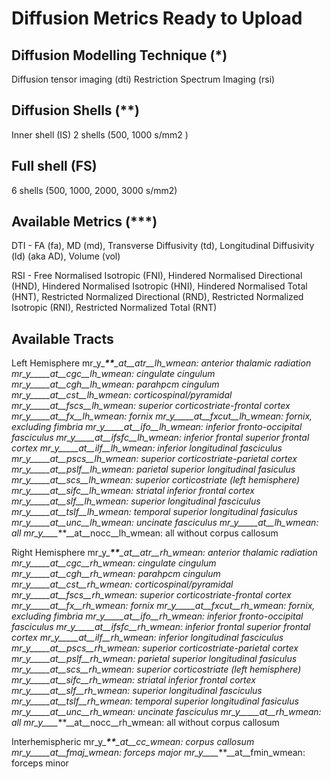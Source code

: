 # Diffusion Metrics Ready to Upload

## Diffusion Modelling Technique (*)
Diffusion tensor imaging (dti)
Restriction Spectrum Imaging (rsi)


## Diffusion Shells (**)
Inner shell (IS) 
2 shells (500, 1000 s/mm2 )

## Full shell (FS)
6 shells (500, 1000, 2000, 3000 s/mm2)

## Available Metrics (***)

DTI - FA (fa), MD (md), Transverse Diffusivity (td), Longitudinal Diffusivity (ld) (aka AD), Volume (vol)

RSI - Free Normalised Isotropic (FNI), Hindered Normalised Directional (HND), Hindered Normalised Isotropic (HNI), Hindered Normalised Total (HNT), Restricted Normalized Directional (RND), Restricted Normalized Isotropic (RNI), Restricted Normalized Total (RNT)


## Available Tracts

Left Hemisphere 
mr_y_*__**__***__at__atr__lh_wmean: anterior thalamic radiation 
mr_y_*__**__***__at__cgc__lh_wmean: cingulate cingulum
mr_y_*__**__***__at__cgh__lh_wmean: parahpcm cingulum 
mr_y_*__**__***__at__cst__lh_wmean: corticospinal/pyramidal
mr_y_*__**__***__at__fscs__lh_wmean: superior corticostriate-frontal cortex
mr_y_*__**__***__at__fx__lh_wmean: fornix 
mr_y_*__**__***__at__fxcut__lh_wmean: fornix, excluding fimbria
mr_y_*__**__***__at__ifo__lh_wmean: inferior fronto-occipital fasciculus 
mr_y_*__**__***__at__ifsfc__lh_wmean: inferior frontal superior frontal cortex 
mr_y_*__**__***__at__ilf__lh_wmean: inferior longitudinal fasciculus 
mr_y_*__**__***__at__pscs__lh_wmean: superior corticostriate-parietal cortex
mr_y_*__**__***__at__pslf__lh_wmean: parietal superior longitudinal fasiculus 
mr_y_*__**__***__at__scs__lh_wmean: superior corticostriate (left hemisphere)
mr_y_*__**__***__at__sifc__lh_wmean: striatal inferior frontal cortex 
mr_y_*__**__***__at__slf__lh_wmean: superior longitudinal fasciculus 
mr_y_*__**__***__at__tslf__lh_wmean: temporal superior longitudinal fasiculus 
mr_y_*__**__***__at__unc__lh_wmean: uncinate fasciculus 
mr_y_*__**__***__at__lh_wmean: all 
mr_y_*__**__***__at__nocc__lh_wmean: all without corpus callosum

Right Hemisphere
mr_y_*__**__***__at__atr__rh_wmean: anterior thalamic radiation 
mr_y_*__**__***__at__cgc__rh_wmean: cingulate cingulum
mr_y_*__**__***__at__cgh__rh_wmean: parahpcm cingulum 
mr_y_*__**__***__at__cst__rh_wmean: corticospinal/pyramidal
mr_y_*__**__***__at__fscs__rh_wmean: superior corticostriate-frontal cortex
mr_y_*__**__***__at__fx__rh_wmean: fornix 
mr_y_*__**__***__at__fxcut__rh_wmean: fornix, excluding fimbria
mr_y_*__**__***__at__ifo__rh_wmean: inferior fronto-occipital fasciculus 
mr_y_*__**__***__at__ifsfc__rh_wmean: inferior frontal superior frontal cortex 
mr_y_*__**__***__at__ilf__rh_wmean: inferior longitudinal fasciculus 
mr_y_*__**__***__at__pscs__rh_wmean: superior corticostriate-parietal cortex
mr_y_*__**__***__at__pslf__rh_wmean: parietal superior longitudinal fasiculus 
mr_y_*__**__***__at__scs__rh_wmean: superior corticostriate (left hemisphere)
mr_y_*__**__***__at__sifc__rh_wmean: striatal inferior frontal cortex 
mr_y_*__**__***__at__slf__rh_wmean: superior longitudinal fasciculus 
mr_y_*__**__***__at__tslf__rh_wmean: temporal superior longitudinal fasiculus 
mr_y_*__**__***__at__unc__rh_wmean: uncinate fasciculus 
mr_y_*__**__***__at__rh_wmean: all 
mr_y_*__**__***__at__nocc__rh_wmean: all without corpus callosum

Interhemispheric 
mr_y_*__**__***__at__cc_wmean: corpus callosum
mr_y_*__**__***__at__fmaj_wmean: forceps major
mr_y_*__**__***__at__fmin_wmean: forceps minor
